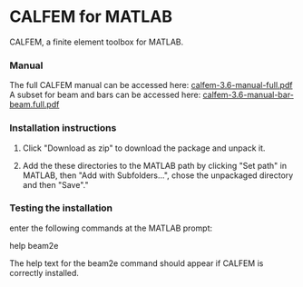 # CALFEM for MATLAB
CALFEM, a finite element toolbox for MATLAB.

### Manual
The full CALFEM manual can be accessed here: [calfem-3.6-manual-full.pdf](https://github.com/CALFEM/calfem-matlab/blob/master/calfem-3.6-manual-full.pdf)
A subset for beam and bars can be accessed here: [calfem-3.6-manual-bar-beam.full.pdf](https://github.com/CALFEM/calfem-matlab/blob/master/calfem-3.6-manual-bar-beam.pdf)

### Installation instructions

1. Click "Download as zip" to download the package and unpack it. 

2. Add the these directories to the MATLAB path by clicking "Set path" in MATLAB, then "Add with Subfolders...", chose the unpackaged directory and then "Save"."


### Testing the installation

enter the following commands at the MATLAB prompt:

help beam2e

The help text for the beam2e command should appear if CALFEM is correctly 
installed.
